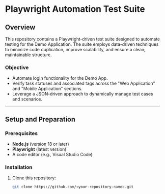 # Playwright Automation Test Suite

## **Overview**
This repository contains a Playwright-driven test suite designed to automate testing for the Demo Application. The suite employs data-driven techniques to minimize code duplication, improve scalability, and ensure a clean, maintainable structure. 

### **Objective**
- Automate login functionality for the Demo App.
- Verify task statuses and associated tags across the "Web Application" and "Mobile Application" sections.
- Leverage a JSON-driven approach to dynamically manage test cases and scenarios.

---

## **Setup and Preparation**

### **Prerequisites**
- **Node.js** (version 18 or later)
- **Playwright** (latest version)
- A code editor (e.g., Visual Studio Code)

### **Installation**
1. Clone this repository:
   ```bash
   git clone https://github.com/<your-repository-name>.git
